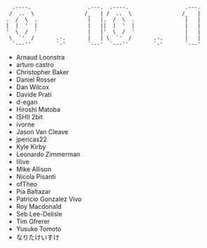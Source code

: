 ```
  .----.                  .---.  .----.                  .---.
 /  ..  \                /_   | /  ..  \                /_   |
.  /  \  .                |   |.  /  \  .                |   |
|  |  '  |                |   ||  |  '  |                |   |
'  \  /  '                |   |'  \  /  '                |   |
 \  `'  /       .-.       |   | \  `'  /       .-.       |   |
  `---''        `-'       `---'  `---''        `-'       `---'
```

- Arnaud Loonstra
- arturo castro
- Christopher Baker
- Daniel Rosser
- Dan Wilcox
- Davide Prati
- d-egan
- Hiroshi Matoba
- ISHII 2bit
- ivorne
- Jason Van Cleave
- jpericas22
- Kyle Kirby
- Leonardo Zimmerman
- lilive
- Mike Allison
- Nicola Pisanti
- ofTheo
- Pia Baltazar
- Patricio Gonzalez Vivo
- Roy Macdonald
- Seb Lee-Delisle
- Tim Gfrerer
- Yusuke Tomoto
- なりたけいすけ

